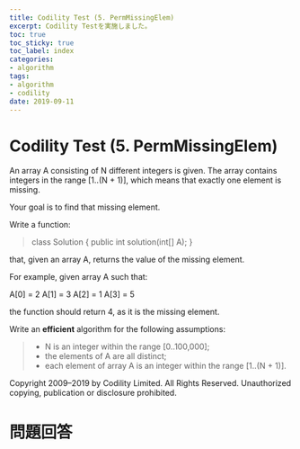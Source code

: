 ```yaml
---
title: Codility Test (5. PermMissingElem)
excerpt: Codility Testを実施しました。
toc: true
toc_sticky: true
toc_label: index
categories:
- algorithm
tags:
- algorithm
- codility
date: 2019-09-11
---
```

# Codility Test (5. PermMissingElem)
An array A consisting of N different integers is given. The array contains integers in the range [1..(N + 1)], which means that exactly one element is missing.

Your goal is to find that missing element.

Write a function:

> class Solution { public int solution(int[] A); }

that, given an array A, returns the value of the missing element.

For example, given array A such that:

A[0] = 2 A[1] = 3 A[2] = 1 A[3] = 5

the function should return 4, as it is the missing element.

Write an  ****efficient****  algorithm for the following assumptions:

> -   N is an integer within the range [0..100,000];
> -   the elements of A are all distinct;
> -   each element of array A is an integer within the range [1..(N + 1)].

Copyright 2009–2019 by Codility Limited. All Rights Reserved. Unauthorized copying, publication or disclosure prohibited.

# 問題回答
````

````
